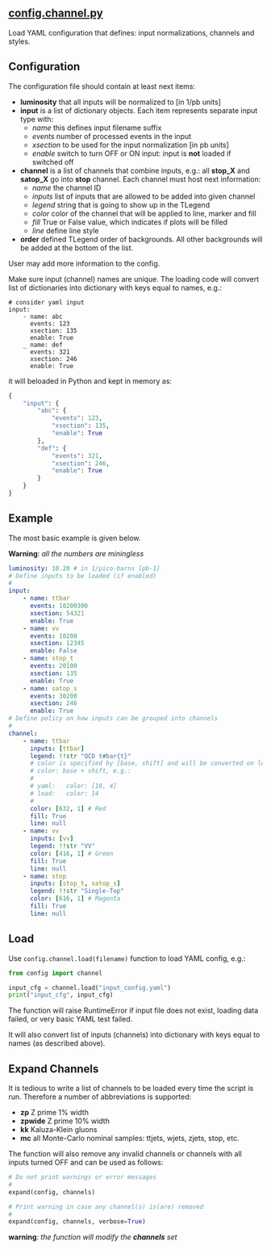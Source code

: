 ## [config.channel.py](https://github.com/ksamdev/exo_plots/blob/master/config/channel.py)

Load YAML configuration that defines: input normalizations, channels and styles.

## Configuration

The configuration file should contain at least next items:

* **luminosity** that all inputs will be normalized to [in 1/pb units]
* **input** is a list of dictionary objects. Each item represents separate input
type with:
    * _name_ this defines input filename suffix
    * _events_ number of processed events in the input
    * _xsection_ to be used for the input normalization [in pb units]
    * _enable_ switch to turn OFF or ON input: input is **not** loaded if
      switched off
* **channel** is a list of channels that combine inputs, e.g.:
all **stop_X** and **satop_X** go into **stop** channel. Each channel must
host next information:
    * _name_ the channel ID
    * _inputs_ list of inputs that are allowed to be added into given channel
    * _legend_ string that is going to show up in the TLegend
    * _color_ color of the channel that will be applied to line, marker and fill
    * _fill_ True or False value, which indicates if plots will be filled
    * _line_ define line style
* **order** defined TLegend order of backgrounds. All other backgrounds will be
added at the bottom of the list.

User may add more information to the config.

Make sure input (channel) names are unique. The loading code will convert
list of dictionaries into dictionary with keys equal to names, e.g.:

```yamld
# consider yaml input
input:
    - name: abc
      events: 123
      xsection: 135
      enable: True
    _ name: def
      events: 321
      xsection: 246
      enable: True
```

it will beloaded in Python and kept in memory as:

```python
{
    "input": {
        "abc": {
            "events": 123,
            "xsection": 135,
            "enable": True
        },
        "def": {
            "events": 321,
            "xsection": 246,
            "enable": True
        }
    }
}
```

## Example

The most basic example is given below.

**Warning**: _all the numbers are miningless_

```yaml
luminosity: 10.20 # in 1/pico-barns [pb-1]
# Define inputs to be loaded (if enabled)
#
input:
    - name: ttbar
      events: 10200300 
      xsection: 54321
      enable: True
    - name: vv
      events: 10200
      xsection: 12345
      enable: False
    - name: stop_t
      events: 20100
      xsection: 135
      enable: True
    - name: satop_s
      events: 30200
      xsection: 246
      enable: True
# Define policy on how inputs can be grouped into channels
#
channel:
    - name: ttbar
      inputs: [ttbar]
      legend: !!str "QCD t#bar{t}"
      # color is specified by [base, shift] and will be converted on load to
      # color: base + shift, e.g.:
      #
      # yaml:   color: [10, 4]
      # load:   color: 14
      #
      color: [632, 1] # Red
      fill: True
      line: null
    - name: vv
      inputs: [vv]
      legend: !!str "VV"
      color: [416, 1] # Green
      fill: True
      line: null
    - name: stop
      inputs: [stop_t, satop_s]
      legend: !!str "Single-Top"
      color: [616, 1] # Magenta
      fill: True
      line: null
```

## Load

Use ```config.channel.load(filename)``` function to load YAML config,
e.g.:

```python
from config import channel

input_cfg = channel.load("input_config.yaml")
print("input_cfg", input_cfg)
```

The function will raise RuntimeError if input file does not exist, loading
data failed, or very basic YAML test failed.

It will also convert list of inputs (channels) into dictionary with keys
equal to names (as described above).

## Expand Channels

It is tedious to write a list of channels to be loaded every time the script is
run. Therefore a number of abbreviations is supported:

* **zp** Z prime 1% width
* **zpwide** Z prime 10% width
* **kk** Kaluza-Klein gluons
* **mc** all Monte-Carlo nominal samples: ttjets, wjets, zjets, stop, etc.

The function will also remove any invalid channels or channels with all inputs
turned OFF and can be used as follows:

```python
# Do not print warnings or error messages
#
expand(config, channels)

# Print warning in case any channel(s) is(are) removed
#
expand(config, channels, verbose=True)
```

**warning**: _the function will modify the **channels** set_
